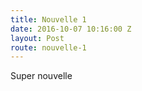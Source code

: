 ```yaml
---
title: Nouvelle 1
date: 2016-10-07 10:16:00 Z
layout: Post
route: nouvelle-1
---
```


Super nouvelle
